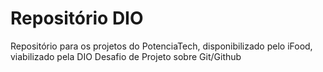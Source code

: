 # Repositório DIO
Repositório para os projetos do PotenciaTech, disponibilizado pelo iFood, viabilizado pela DIO
Desafio de Projeto sobre Git/Github
